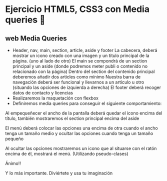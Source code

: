 # Ejercicio HTML5, CSS3 con Media queries 🐼

## web Media Queries

- Header, nav, main, section, article, aside y footer
   La cabecera, deberá mostrar un icono creado con una imagen y un titulo principal de la página. (uno al lado de otro)
   El main se compondrá de un section principal y un aside (donde podremos meter publi o contenido no relacionado con la página)
   Dentro del section del contenido principal deberemos añadir dos articles como mínimo
   Nuestra barra de navegación deberá ser funcional y llevarnos a un artículo u otro (situando las opciones de izquierda a derecha)
   El footer deberá recoger datos de contacto y licencias
- Realizaremos la maquetación con flexbox
- Definiremos media queries para conseguir el siguiente comportamiento:

Al empequeñecer el ancho de la pantalla deberá quedar el icono encima del título, también mostraremos el section principal encima del aside

El menú deberá colocar las opciones una encima de otra cuando el ancho tenga un tamaño medio y ocultar las opciones cuando tenga un tamaño pequeño

Al ocultar las opciones mostraremos un icono que al situarse con el ratón encima de él, mostrará el menú. (Utilizando pseudo-clases)


Ánimo!! 

Y lo más importante. Diviértete y usa tu imaginación
